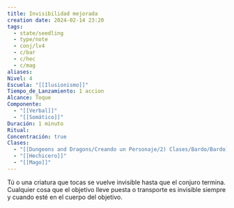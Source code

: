 ```yaml
---
title: Invisibilidad mejorada
creation date: 2024-02-14 23:20
tags:
  - state/seedling
  - type/note
  - conj/lv4
  - c/bar
  - c/hec
  - c/mag
aliases: 
Nivel: 4
Escuela: "[[Ilusionismo]]"
Tiempo_de_Lanzamiento: 1 accion
Alcance: Toque
Componente:
  - "[[Verbal]]"
  - "[[Somático]]"
Duración: 1 minuto
Ritual: 
Concentración: true
Clases:
  - "[[Dungeons and Dragons/Creando un Personaje/2) Clases/Bardo/Bardo]]"
  - "[[Hechicero]]"
  - "[[Mago]]"
---
```

Tú o una criatura que tocas se vuelve invisible hasta que el conjuro termina. Cualquier cosa que el objetivo lleve puesta o transporte es invisible siempre y cuando esté en el cuerpo del objetivo.